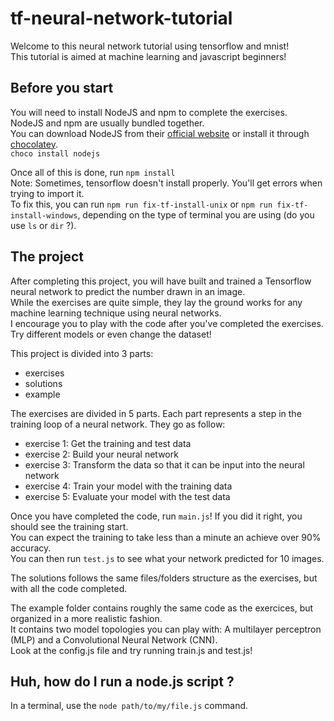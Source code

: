 # tf-neural-network-tutorial
Welcome to this neural network tutorial using tensorflow and mnist!  
This tutorial is aimed at machine learning and javascript beginners!  

## Before you start
You will need to install NodeJS and npm to complete the exercises.  
NodeJS and npm are usually bundled together.  
You can download NodeJS from their [official website](https://nodejs.org/en/) or install it through [chocolatey](https://chocolatey.org/packages/nodejs).  
``choco install nodejs``

Once all of this is done, run ``npm install``  
Note: Sometimes, tensorflow doesn't install properly. You'll get errors when trying to import it.  
To fix this, you can run ``npm run fix-tf-install-unix`` or ``npm run fix-tf-install-windows``, depending on the type of terminal you are using (do you use ``ls`` or ``dir`` ?).  

## The project
After completing this project, you will have built and trained a Tensorflow neural network to predict the number drawn in an image.  
While the exercises are quite simple, they lay the ground works for any machine learning technique using neural networks.  
I encourage you to play with the code after you've completed the exercises. Try different models or even change the dataset!  

This project is divided into 3 parts:
- exercises
- solutions
- example

The exercises are divided in 5 parts. Each part represents a step in the training loop of a neural network. They go as follow:
- exercise 1: Get the training and test data  
- exercise 2: Build your neural network  
- exercise 3: Transform the data so that it can be input into the neural network  
- exercise 4: Train your model with the training data  
- exercise 5: Evaluate your model with the test data  

Once you have completed the code, run ``main.js``! If you did it right, you should see the training start.  
You can expect the training to take less than a minute an achieve over 90% accuracy.  
You can then run ``test.js`` to see what your network predicted for 10 images.  

The solutions follows the same files/folders structure as the exercises, but with all the code completed.  

The example folder contains roughly the same code as the exercices, but organized in a more realistic fashion.  
It contains two model topologies you can play with: A multilayer perceptron (MLP) and a Convolutional Neural Network (CNN).  
Look at the config.js file and try running train.js and test.js!  

## Huh, how do I run a node.js script ?
In a terminal, use the ``node path/to/my/file.js`` command.   